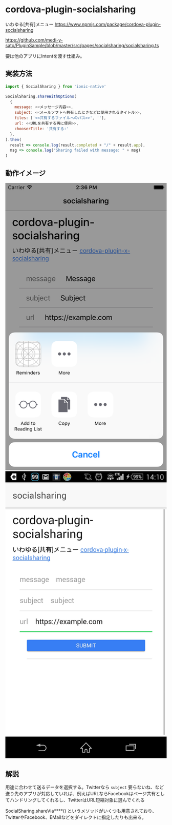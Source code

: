 
# cordova-plugin-socialsharing
いわゆる[共有]メニュー
https://www.npmjs.com/package/cordova-plugin-socialsharing

https://github.com/medi-y-sato/PluginSample/blob/master/src/pages/socialsharing/socialsharing.ts

要は他のアプリにIntentを渡す仕組み。


## 実装方法

```javascript
import { SocialSharing } from 'ionic-native'
```

```javascript
SocialSharing.shareWithOptions(
  {
    message: <<メッセージ内容>>,
    subject: <<メールソフトへ共有したときなどに使用されるタイトル>>,
    files: ['<<共有するファイルへのパス>>', ''],
    url: <<URLを共有する再に使用>>,
    chooserTitle: '共有する:'
  },
).then(
  result => console.log(result.completed + "/" + result.app),
  msg => console.log("Sharing failed with message: " + msg)
)
```

## 動作イメージ
![SocialSharing iOS](./sosialshare_ios.png "iOSイメージ")
![SocialSharing Android](./socialshare_android.jpg "Androidイメージ")




## 解説

用途に合わせて送るデータを選択する。Twitterなら `subject` 要らないね、など
送り先のアプリが対応していれば、例えばURLならFacebookはページ共有としてハンドリングしてくれるし、TwitterはURL短縮対象に選んでくれる

SocialSharing.shareVia****() というメソッドがいくつも用意されており、TwitterやFacebook、EMailなどをダイレクトに指定したりも出来る。
